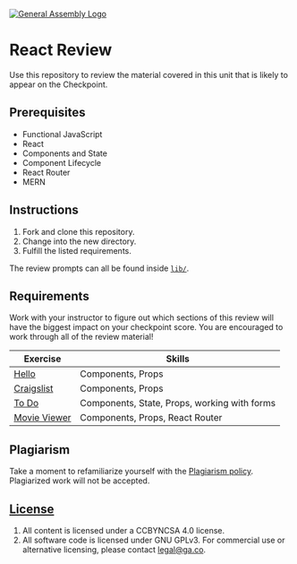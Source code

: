 [![General Assembly Logo](https://camo.githubusercontent.com/1a91b05b8f4d44b5bbfb83abac2b0996d8e26c92/687474703a2f2f692e696d6775722e636f6d2f6b6538555354712e706e67)](https://generalassemb.ly/education/web-development-immersive)

# React Review

Use this repository to review the material covered in this unit that is likely
to appear on the Checkpoint.

## Prerequisites

* Functional JavaScript
* React
* Components and State
* Component Lifecycle
* React Router
* MERN

## Instructions

1. Fork and clone this repository.
1. Change into the new directory.
1. Fulfill the listed requirements.

The review prompts can all be found inside [`lib/`](lib/).

## Requirements

Work with your instructor to figure out which sections of this review will have
the biggest impact on your checkpoint score. You are encouraged to work through
all of the review material!

| Exercise | Skills |
| --- | --- |
| [Hello](lib/hello/README.md) | Components, Props |
| [Craigslist](lib/craigslist/README.md) | Components, Props |
| [To Do](lib/todo/README.md) | Components, State, Props, working with forms |
| [Movie Viewer](lib/movie-viewer.md) | Components, Props, React Router |

## Plagiarism

Take a moment to refamiliarize yourself with the [Plagiarism policy](https://git.generalassemb.ly/DC-WDI/Administrative/blob/master/plagiarism.md). Plagiarized work will not be accepted.

## [License](LICENSE)

1.  All content is licensed under a CC­BY­NC­SA 4.0 license.
1.  All software code is licensed under GNU GPLv3. For commercial use or
    alternative licensing, please contact legal@ga.co.
